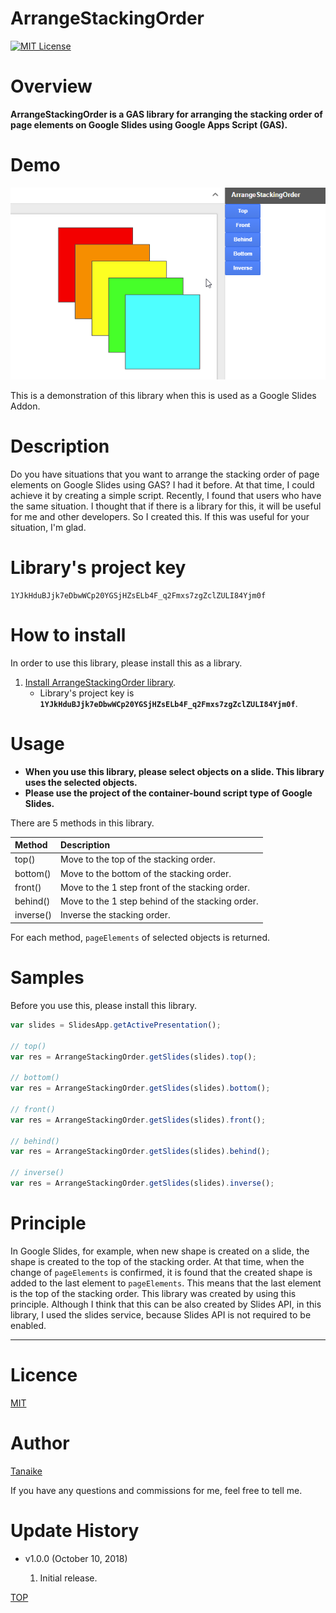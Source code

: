 ArrangeStackingOrder
=====

<a name="TOP"></a>
[![MIT License](http://img.shields.io/badge/license-MIT-blue.svg?style=flat)](LICENCE)

<a name="Overview"></a>
# Overview
**ArrangeStackingOrder is a GAS library for arranging the stacking order of page elements on Google Slides using Google Apps Script (GAS).**


<a name="demo"></a>
# Demo
![](images/demo.gif)

This is a demonstration of this library when this is used as a Google Slides Addon.

<a name="Description"></a>
# Description
Do you have situations that you want to arrange the stacking order of page elements on Google Slides using GAS? I had it before. At that time, I could achieve it by creating a simple script. Recently, I found that users who have the same situation. I thought that if there is a library for this, it will be useful for me and other developers. So I created this. If this was useful for your situation, I'm glad.


# Library's project key
~~~
1YJkHduBJjk7eDbwWCp20YGSjHZsELb4F_q2Fmxs7zgZclZULI84Yjm0f
~~~


<a name="Howtoinstall"></a>
# How to install
In order to use this library, please install this as a library.

1. [Install ArrangeStackingOrder library](https://developers.google.com/apps-script/guides/libraries).
    - Library's project key is **``1YJkHduBJjk7eDbwWCp20YGSjHZsELb4F_q2Fmxs7zgZclZULI84Yjm0f``**.


<a name="Usage"></a>
# Usage
- **When you use this library, please select objects on a slide. This library uses the selected objects.**
- **Please use the project of the container-bound script type of Google Slides.**

There are 5 methods in this library.

| Method | Description |
|:---|:---|
| top() | Move to the top of the stacking order. |
| bottom() | Move to the bottom of the stacking order. |
| front() | Move to the 1 step front of the stacking order. |
| behind() | Move to the 1 step behind of the stacking order. |
| inverse() | Inverse the stacking order. |

For each method, ``pageElements`` of selected objects is returned.

# Samples
Before you use this, please install this library.

~~~javascript
var slides = SlidesApp.getActivePresentation();

// top()
var res = ArrangeStackingOrder.getSlides(slides).top();

// bottom()
var res = ArrangeStackingOrder.getSlides(slides).bottom();

// front()
var res = ArrangeStackingOrder.getSlides(slides).front();

// behind()
var res = ArrangeStackingOrder.getSlides(slides).behind();

// inverse()
var res = ArrangeStackingOrder.getSlides(slides).inverse();
~~~

# Principle
In Google Slides, for example, when new shape is created on a slide, the shape is created to the top of the stacking order. At that time, when the change of ``pageElements`` is confirmed, it is found that the created shape is added to the last element to ``pageElements``. This means that the last element is the top of the stacking order. This library was created by using this principle. Although I think that this can be also created by Slides API, in this library, I used the slides service, because Slides API is not required to be enabled.

-----

<a name="Licence"></a>
# Licence
[MIT](LICENCE)

<a name="Author"></a>
# Author
[Tanaike](https://tanaikech.github.io/about/)

If you have any questions and commissions for me, feel free to tell me.

<a name="Update_History"></a>
# Update History
* v1.0.0 (October 10, 2018)

    1. Initial release.


[TOP](#TOP)
